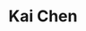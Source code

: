---
layout: page
title: Kai Chen
description:
img: assets/img/kai_chen.jpg
redirect: https://neoneuron.github.io
year: 2018
category: PhD Students
email: kchen513@sjtu.edu.cn
github_username: NeoNeuron
google_scholar: 
---